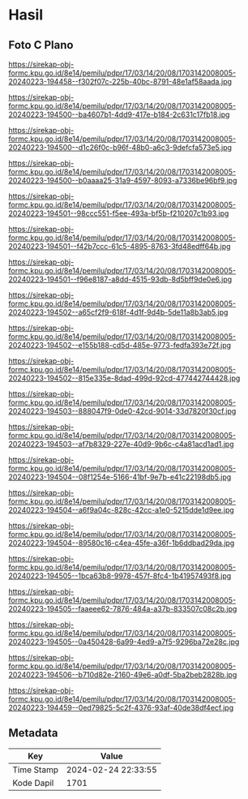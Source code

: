 # Hasil

## Foto C Plano

https://sirekap-obj-formc.kpu.go.id/8e14/pemilu/pdpr/17/03/14/20/08/1703142008005-20240223-194458--f302f07c-225b-40bc-8791-48e1af58aada.jpg

https://sirekap-obj-formc.kpu.go.id/8e14/pemilu/pdpr/17/03/14/20/08/1703142008005-20240223-194500--ba4607b1-4dd9-417e-b184-2c631c17fb18.jpg

https://sirekap-obj-formc.kpu.go.id/8e14/pemilu/pdpr/17/03/14/20/08/1703142008005-20240223-194500--d1c26f0c-b96f-48b0-a6c3-9defcfa573e5.jpg

https://sirekap-obj-formc.kpu.go.id/8e14/pemilu/pdpr/17/03/14/20/08/1703142008005-20240223-194500--b0aaaa25-31a9-4597-8093-a7336be96bf9.jpg

https://sirekap-obj-formc.kpu.go.id/8e14/pemilu/pdpr/17/03/14/20/08/1703142008005-20240223-194501--98ccc551-f5ee-493a-bf5b-f210207c1b93.jpg

https://sirekap-obj-formc.kpu.go.id/8e14/pemilu/pdpr/17/03/14/20/08/1703142008005-20240223-194501--f42b7ccc-61c5-4895-8763-3fd48edff64b.jpg

https://sirekap-obj-formc.kpu.go.id/8e14/pemilu/pdpr/17/03/14/20/08/1703142008005-20240223-194501--f96e8187-a8dd-4515-93db-8d5bff9de0e6.jpg

https://sirekap-obj-formc.kpu.go.id/8e14/pemilu/pdpr/17/03/14/20/08/1703142008005-20240223-194502--a65cf2f9-618f-4d1f-9d4b-5de11a8b3ab5.jpg

https://sirekap-obj-formc.kpu.go.id/8e14/pemilu/pdpr/17/03/14/20/08/1703142008005-20240223-194502--e155b188-cd5d-485e-9773-fedfa393e72f.jpg

https://sirekap-obj-formc.kpu.go.id/8e14/pemilu/pdpr/17/03/14/20/08/1703142008005-20240223-194502--815e335e-8dad-499d-92cd-477442744428.jpg

https://sirekap-obj-formc.kpu.go.id/8e14/pemilu/pdpr/17/03/14/20/08/1703142008005-20240223-194503--888047f9-0de0-42cd-9014-33d7820f30cf.jpg

https://sirekap-obj-formc.kpu.go.id/8e14/pemilu/pdpr/17/03/14/20/08/1703142008005-20240223-194503--af7b8329-227e-40d9-9b6c-c4a81acd1ad1.jpg

https://sirekap-obj-formc.kpu.go.id/8e14/pemilu/pdpr/17/03/14/20/08/1703142008005-20240223-194504--08f1254e-5166-41bf-9e7b-e41c22198db5.jpg

https://sirekap-obj-formc.kpu.go.id/8e14/pemilu/pdpr/17/03/14/20/08/1703142008005-20240223-194504--a6f9a04c-828c-42cc-a1e0-5215dde1d9ee.jpg

https://sirekap-obj-formc.kpu.go.id/8e14/pemilu/pdpr/17/03/14/20/08/1703142008005-20240223-194504--89580c16-c4ea-45fe-a36f-1b6ddbad29da.jpg

https://sirekap-obj-formc.kpu.go.id/8e14/pemilu/pdpr/17/03/14/20/08/1703142008005-20240223-194505--1bca63b8-9978-457f-8fc4-1b41957493f8.jpg

https://sirekap-obj-formc.kpu.go.id/8e14/pemilu/pdpr/17/03/14/20/08/1703142008005-20240223-194505--faaeee62-7876-484a-a37b-833507c08c2b.jpg

https://sirekap-obj-formc.kpu.go.id/8e14/pemilu/pdpr/17/03/14/20/08/1703142008005-20240223-194505--0a450428-6a99-4ed9-a7f5-9296ba72e28c.jpg

https://sirekap-obj-formc.kpu.go.id/8e14/pemilu/pdpr/17/03/14/20/08/1703142008005-20240223-194506--b710d82e-2160-49e6-a0df-5ba2beb2828b.jpg

https://sirekap-obj-formc.kpu.go.id/8e14/pemilu/pdpr/17/03/14/20/08/1703142008005-20240223-194459--0ed79825-5c2f-4376-93af-40de38df4ecf.jpg


## Metadata

| Key        | Value               |
| ---------- | ------------------- |
| Time Stamp | 2024-02-24 22:33:55 |
| Kode Dapil | 1701                |



